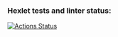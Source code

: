 ### Hexlet tests and linter status:
[![Actions Status](https://github.com/ayankz/typescript-project-81/actions/workflows/hexlet-check.yml/badge.svg)](https://github.com/ayankz/typescript-project-81/actions)